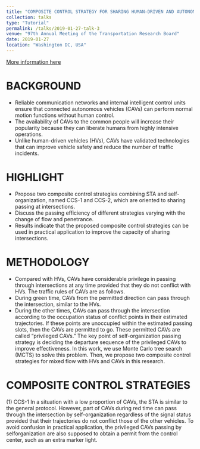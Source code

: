 ```yaml
---
title: "COMPOSITE CONTROL STRATEGY FOR SHARING HUMAN-DRIVEN AND AUTONOMOUS VEHICLE INTERSECTIONS"
collection: talks
type: "Tutorial"
permalink: /talks/2019-01-27-talk-3
venue: "97th Annual Meeting of the Transportation Research Board"
date: 2019-01-27
location: "Washington DC, USA"
---
```


[More information here](http://exampleurl.com)

# BACKGROUND
* Reliable communication networks and internal intelligent control units ensure that connected autonomous vehicles (CAVs) can perform normal motion functions without human control.
* The availability of CAVs to the common people will increase their popularity because they can liberate humans from highly intensive operations.
* Unlike human-driven vehicles (HVs), CAVs have validated technologies that can improve vehicle safety and reduce the number of traffic incidents.

# HIGHLIGHT
* Propose two composite control strategies combining STA and self-organization, named CCS-1 and CCS-2, which are oriented to sharing passing at intersections.
* Discuss the passing efficiency of different strategies varying with the change of flow and penetrance.
* Results indicate that the proposed composite control strategies can be used in practical application to improve the capacity of sharing intersections.

# METHODOLOGY
* Compared with HVs, CAVs have considerable privilege in passing through intersections at any time provided that they do not conflict with HVs. The traffic rules of CAVs are as follows.
* During green time, CAVs from the permitted direction can pass through the intersection, similar to the HVs.
* During the other times, CAVs can pass through the intersection according to the occupation status of conflict points in their estimated trajectories. If these points are unoccupied within the estimated passing slots, then the CAVs are permitted to go. These permitted CAVs are called “privileged CAVs.” The key point of self-organization passing strategy is deciding the departure sequence of the privileged CAVs to improve effectiveness. In this work, we use Monte Carlo tree search (MCTS) to solve this problem. Then, we propose two composite control strategies for mixed flow with HVs and CAVs in this research.

# COMPOSITE CONTROL STRATEGIES 

(1) CCS-1
In a situation with a low proportion of CAVs, the STA is similar to the general protocol. However, part
of CAVs during red time can pass through the intersection by self-organization regardless of the signal
status provided that their trajectories do not conflict those of the other vehicles.
To avoid confusion in practical application,
the privileged CAVs passing by selforganization are also supposed to obtain a
permit from the control center, such as an
extra marker light.
